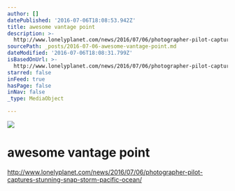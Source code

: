 ```yaml
---
author: []
datePublished: '2016-07-06T18:08:53.942Z'
title: awesome vantage point
description: >-
  http://www.lonelyplanet.com/news/2016/07/06/photographer-pilot-captures-stunning-snap-storm-pacific-ocean/
sourcePath: _posts/2016-07-06-awesome-vantage-point.md
dateModified: '2016-07-06T18:08:31.799Z'
isBasedOnUrl: >-
  http://www.lonelyplanet.com/news/2016/07/06/photographer-pilot-captures-stunning-snap-storm-pacific-ocean/
starred: false
inFeed: true
hasPage: false
inNav: false
_type: MediaObject

---
```

![](https://the-grid-user-content.s3-us-west-2.amazonaws.com/2363bda0-af0d-476f-8baa-1edc6b596c53.jpg)

# awesome vantage point

http://www.lonelyplanet.com/news/2016/07/06/photographer-pilot-captures-stunning-snap-storm-pacific-ocean/